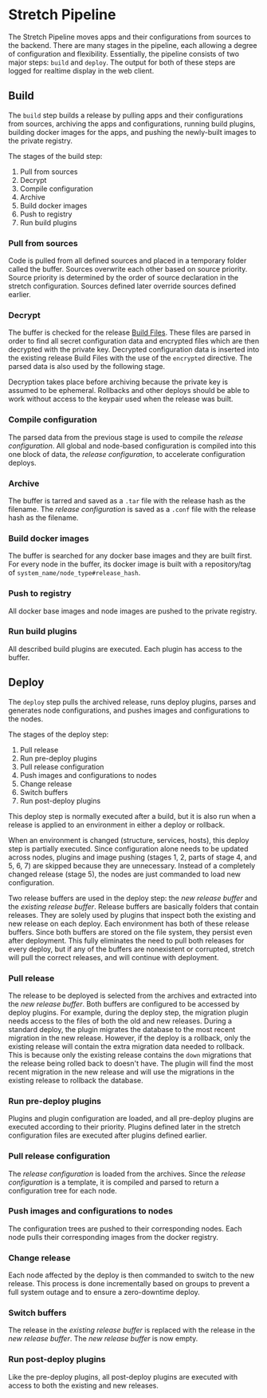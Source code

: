 # Stretch Pipeline

The Stretch Pipeline moves apps and their configurations from sources to the backend. There are many stages in the pipeline, each allowing a degree of configuration and flexibility. Essentially, the pipeline consists of two major steps: `build` and `deploy`. The output for both of these steps are logged for realtime display in the web client. 


## Build

The `build` step builds a release by pulling apps and their configurations from sources, archiving the apps and configurations, running build plugins, building docker images for the apps, and pushing the newly-built images to the private registry.

The stages of the build step:

  1. Pull from sources
  2. Decrypt
  3. Compile configuration
  3. Archive
  4. Build docker images
  5. Push to registry
  6. Run build plugins

### Pull from sources

Code is pulled from all defined sources and placed in a temporary folder called the buffer. Sources overwrite each other based on source priority. Source priority is determined by the order of source declaration in the stretch configuration. Sources defined later override sources defined earlier.

### Decrypt

The buffer is checked for the release [Build Files](build_files.md). These files are parsed in order to find all secret configuration data and encrypted files which are then decrypted with the private key. Decrypted configuration data is inserted into the existing release Build Files with the use of the `encrypted` directive. The parsed data is also used by the following stage.

Decryption takes place before archiving because the private key is assumed to be ephemeral. Rollbacks and other deploys should be able to work without access to the keypair used when the release was built.

### Compile configuration

The parsed data from the previous stage is used to compile the *release configuration*. All global and node-based configuration is compiled into this one block of data, the *release configuration*, to accelerate configuration deploys. 

### Archive

The buffer is tarred and saved as a `.tar` file with the release hash as the filename. The *release configuration* is saved as a `.conf` file with the release hash as the filename.

### Build docker images

The buffer is searched for any docker base images and they are built first. For every node in the buffer, its docker image is built with a repository/tag of `system_name/node_type#release_hash`.

### Push to registry

All docker base images and node images are pushed to the private registry.

### Run build plugins

All described build plugins are executed. Each plugin has access to the buffer.


## Deploy

The `deploy` step pulls the archived release, runs deploy plugins, parses and generates node configurations, and pushes images and configurations to the nodes.

The stages of the deploy step:

  1. Pull release
  2. Run pre-deploy plugins
  3. Pull release configuration
  4. Push images and configurations to nodes
  5. Change release
  6. Switch buffers
  7. Run post-deploy plugins

This deploy step is normally executed after a build, but it is also run when a release is applied to an environment in either a deploy or rollback.

When an environment is changed (structure, services, hosts), this deploy step is partially executed. Since configuration alone needs to be updated across nodes, plugins and image pushing (stages 1, 2, parts of stage 4, and 5, 6, 7) are skipped because they are unnecessary. Instead of a completely changed release (stage 5), the nodes are just commanded to load new configuration.

Two release buffers are used in the deploy step: the *new release buffer* and the *existing release buffer*. Release buffers are basically folders that contain releases. They are solely used by plugins that inspect both the existing and new release on each deploy. Each environment has both of these release buffers. Since both buffers are stored on the file system, they persist even after deployment. This fully eliminates the need to pull both releases for every deploy, but if any of the buffers are nonexistent or corrupted, stretch will pull the correct releases, and will continue with deployment.

### Pull release

The release to be deployed is selected from the archives and extracted into the *new release buffer*. Both buffers are configured to be accessed by deploy plugins. For example, during the deploy step, the migration plugin needs access to the files of both the old and new releases. During a standard deploy, the plugin migrates the database to the most recent migration in the new release. However, if the deploy is a rollback, only the existing release will contain the extra migration data needed to rollback. This is because only the existing release contains the `down` migrations that the release being rolled back to doesn't have. The plugin will find the most recent migration in the new release and will use the migrations in the existing release to rollback the database.

### Run pre-deploy plugins

Plugins and plugin configuration are loaded, and all pre-deploy plugins are executed according to their priority. Plugins defined later in the stretch configuration files are executed after plugins defined earlier.

### Pull release configuration

The *release configuration* is loaded from the archives. Since the *release configuration* is a template, it is compiled and parsed to return a configuration tree for each node.

### Push images and configurations to nodes

The configuration trees are pushed to their corresponding nodes. Each node pulls their corresponding images from the docker registry.

### Change release

Each node affected by the deploy is then commanded to switch to the new release. This process is done incrementally based on groups to prevent a full system outage and to ensure a zero-downtime deploy.

### Switch buffers

The release in the *existing release buffer* is replaced with the release in the *new release buffer*. The *new release buffer* is now empty.

### Run post-deploy plugins

Like the pre-deploy plugins, all post-deploy plugins are executed with access to both the existing and new releases.
